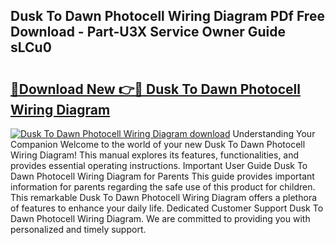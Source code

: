## Dusk To Dawn Photocell Wiring Diagram PDf Free Download - Part-U3X Service Owner Guide sLCu0

# <h2><a href="http://dfilgxl.blite.top/?on=Dusk+To+Dawn+Photocell+Wiring+Diagram">🔗Download New 👉🔴 Dusk To Dawn Photocell Wiring Diagram</a></h2>

[![Dusk To Dawn Photocell Wiring Diagram download](https://i.imgur.com/lujVjoI.png)](http://dfilgxl.blite.top/?on=Dusk+To+Dawn+Photocell+Wiring+Diagram)
Understanding Your Companion Welcome to the world of your new Dusk To Dawn Photocell Wiring Diagram! This manual explores its features, functionalities, and provides essential operating instructions. Important User Guide Dusk To Dawn Photocell Wiring Diagram for Parents This guide provides important information for parents regarding the safe use of this product for children. This remarkable Dusk To Dawn Photocell Wiring Diagram offers a plethora of features to enhance your daily life. Dedicated Customer Support Dusk To Dawn Photocell Wiring Diagram. We are committed to providing you with personalized and timely support.
